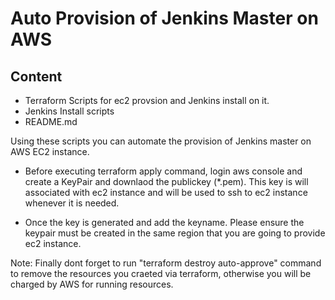 # Auto Provision of Jenkins Master on AWS

## Content

* Terraform Scripts for ec2 provsion and Jenkins install on it.
* Jenkins Install scripts
* README.md

Using these scripts you can automate the provision of Jenkins master on AWS EC2 instance.

* Before executing terraform apply command, login aws console and create a KeyPair and downlaod the 
publickey (*.pem). This key is will associated with ec2 instance and will be used to ssh to 
ec2 instance whenever it is needed.

* Once the key is generated and add the keyname. Please ensure the keypair must be created in the same region that you are 
going to provide ec2 instance.

Note: Finally dont forget to run "terraform destroy auto-approve" command to remove the resources you craeted 
via terraform, otherwise you will be charged by AWS for running resources.


